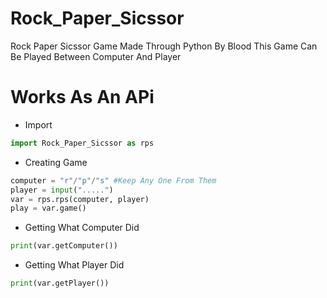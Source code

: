 # Rock_Paper_Sicssor
Rock Paper Sicssor Game Made Through Python By Blood
This Game Can Be Played Between Computer And Player
# Works As An APi
- Import
```py
import Rock_Paper_Sicssor as rps
```
- Creating Game
```py
computer = "r"/"p"/"s" #Keep Any One From Them
player = input(".....")
var = rps.rps(computer, player)
play = var.game()
```
- Getting What Computer Did
```py
print(var.getComputer())
```
- Getting What Player Did
```py
print(var.getPlayer())
```
